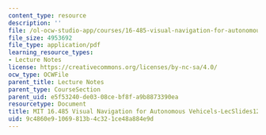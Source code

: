 ```yaml
---
content_type: resource
description: ''
file: /ol-ocw-studio-app/courses/16-485-visual-navigation-for-autonomous-vehicles-vnav-fall-2020/9c4860e91069813b4c321ce48a884e9d_MIT16_485F20_lec12lec13.pdf
file_size: 4953692
file_type: application/pdf
learning_resource_types:
- Lecture Notes
license: https://creativecommons.org/licenses/by-nc-sa/4.0/
ocw_type: OCWFile
parent_title: Lecture Notes
parent_type: CourseSection
parent_uid: e5f53240-de03-08ce-bf8f-a9b8873390ea
resourcetype: Document
title: MIT 16.485 Visual Navigation for Autonomous Vehicels-LecSlides12
uid: 9c4860e9-1069-813b-4c32-1ce48a884e9d
---
```

